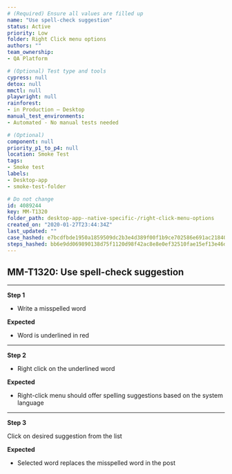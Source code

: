 ```yaml
---
# (Required) Ensure all values are filled up
name: "Use spell-check suggestion"
status: Active
priority: Low
folder: Right Click menu options
authors: ""
team_ownership: 
- QA Platform

# (Optional) Test type and tools
cypress: null
detox: null
mmctl: null
playwright: null
rainforest: 
- in Production — Desktop
manual_test_environments: 
- Automated - No manual tests needed

# (Optional)
component: null
priority_p1_to_p4: null
location: Smoke Test
tags: 
- Smoke test
labels: 
- Desktop-app
- smoke-test-folder

# Do not change
id: 4089244
key: MM-T1320
folder_path: desktop-app--native-specific-/right-click-menu-options
created_on: "2020-01-27T23:44:34Z"
last_updated: ""
case_hashed: e7bcdfbde1950a1859509dc2b3e4d389f00f1b9ce702586e691ac21840316d793d5a4569dbf1b2abb763b4b721d75630
steps_hashed: bb6e9dd069890138d75f1120d98f42ac8e8e0ef32510fae15ef13e46d47febd98be59fe42fc8c379aa44998a73be3a7d
---
```


## MM-T1320: Use spell-check suggestion

---

**Step 1**

- Write a misspelled word

**Expected**

- Word is underlined in red

---

**Step 2**

- Right click on the underlined word

**Expected**

- Right-click menu should offer spelling suggestions based on the system language

---

**Step 3**

Click on desired suggestion from the list

**Expected**

- Selected word replaces the misspelled word in the post
